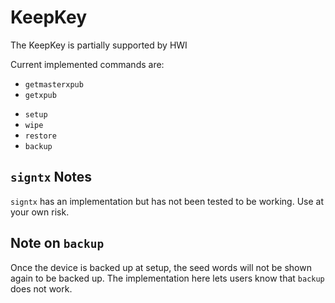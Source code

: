 # KeepKey

The KeepKey is partially supported by HWI

Current implemented commands are:

* `getmasterxpub`
* `getxpub`
- `setup`
- `wipe`
- `restore`
- `backup`

## `signtx` Notes

`signtx` has an implementation but has not been tested to be working. Use at your own risk.

## Note on `backup`

Once the device is backed up at setup, the seed words will not be shown again to be backed up. The implementation here lets users know that `backup` does not work.
